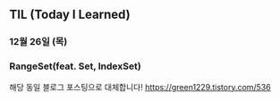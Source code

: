 ## TIL (Today I Learned)

### 12월 26일 (목)    
### RangeSet(feat. Set, IndexSet)
해당 동일 블로그 포스팅으로 대체합니다!
https://green1229.tistory.com/536   
